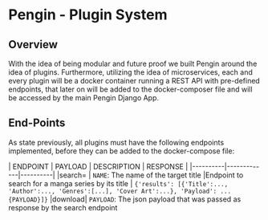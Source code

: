 # Pengin - Plugin System

## Overview

With the idea of being modular and future proof we built Pengin around the idea of plugins. Furthermore, utilizing the idea 
of microservices, each and every plugin will be a docker container running a REST API with pre-defined endpoints, that later on 
will be added to the docker-composer file and will be accessed by the main Pengin Django App.



## End-Points

As state previously, all plugins must have the following endpoints implemented, before they can be added to the docker-compose file:

| ENDPOINT | PAYLOAD |  DESCRIPTION | RESPONSE |
|----------|-------------|----------|
|search=<NAME> | `NAME`: The name of the target title |Endpoint to search for a manga series by its title | `{'results': [{'Title':..., 'Author':..., 'Genres':[...], 'Cover Art':...}, 'Payload': ... {PAYLOAD}]}`
|download| `PAYLOAD`: The json payload that was passed as response by the search endpoint 
